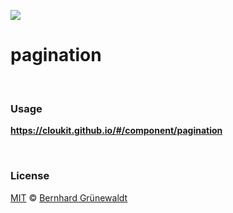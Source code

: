 [![](https://cloukit.github.io/assets/images/cloukit-banner-github.svg?v3)](https://cloukit.github.io/)

# pagination


&nbsp;

### Usage

**https://cloukit.github.io/#/component/pagination**


&nbsp;

### License

[MIT](https://github.com/cloukit/legal) © [Bernhard Grünewaldt](https://github.com/clouless)
